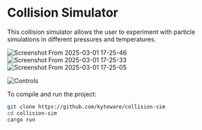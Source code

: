 # Collision Simulator

This collision simulator allows the user to experiment with particle simulations in different pressures and temperatures.

![Screenshot From 2025-03-01 17-25-46](https://github.com/user-attachments/assets/28134132-7897-4ca6-900a-b1f9337abe1d)
![Screenshot From 2025-03-01 17-25-33](https://github.com/user-attachments/assets/aa59cf4e-01f4-4078-873a-d2fc52561fa3)
![Screenshot From 2025-03-01 17-25-05](https://github.com/user-attachments/assets/85acec65-1f95-4e5e-95d5-244c2e45369f)

![Controls](extra/ss2.png)

To compile and run the project:
```sh
git clone https://github.com/kyteware/collision-sim
cd collision-sim
cargo run
```

